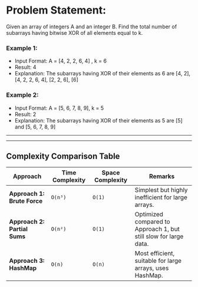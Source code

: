 # Problem Statement: 
Given an array of integers A and an integer B. Find the total number of subarrays having bitwise XOR of all elements equal to k.

### Example 1:
- Input Format:
 A = [4, 2, 2, 6, 4] , k = 6
- Result:
 4
- Explanation:
 The subarrays having XOR of their elements as 6 are  [4, 2], [4, 2, 2, 6, 4], [2, 2, 6], [6]

### Example 2:
- Input Format:
 A = [5, 6, 7, 8, 9], k = 5
- Result:
 2
- Explanation:
 The subarrays having XOR of their elements as 5 are [5] and [5, 6, 7, 8, 9]
---

---
## Complexity Comparison Table

| **Approach**                 | **Time Complexity** | **Space Complexity** | **Remarks**                                                       |
|------------------------------|---------------------|----------------------|-------------------------------------------------------------------|
| **Approach 1: Brute Force**  | `O(n³)`             | `O(1)`               | Simplest but highly inefficient for large arrays.                |
| **Approach 2: Partial Sums** | `O(n²)`             | `O(1)`               | Optimized compared to Approach 1, but still slow for large data. |
| **Approach 3: HashMap**      | `O(n)`              | `O(n)`               | Most efficient, suitable for large arrays, uses HashMap.         |
